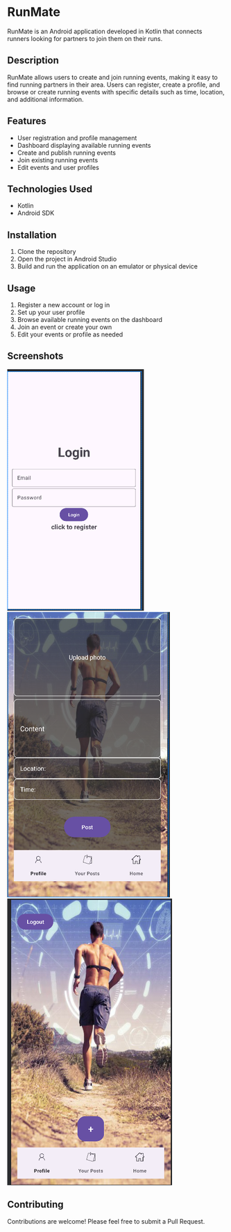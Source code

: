 # RunMate

RunMate is an Android application developed in Kotlin that connects runners looking for partners to join them on their runs.

## Description

RunMate allows users to create and join running events, making it easy to find running partners in their area. Users can register, create a profile, and browse or create running events with specific details such as time, location, and additional information.

## Features

- User registration and profile management
- Dashboard displaying available running events
- Create and publish running events
- Join existing running events
- Edit events and user profiles

## Technologies Used

- Kotlin
- Android SDK

## Installation

1. Clone the repository
2. Open the project in Android Studio
3. Build and run the application on an emulator or physical device

## Usage

1. Register a new account or log in
2. Set up your user profile
3. Browse available running events on the dashboard
4. Join an event or create your own
5. Edit your events or profile as needed

## Screenshots
![login](https://raw.githubusercontent.com/shlomi90/Running-App/master/login.png)
![post](https://raw.githubusercontent.com/shlomi90/Running-App/master/post.png)
![dashboard](https://raw.githubusercontent.com/shlomi90/Running-App/master/dashboard.png)



## Contributing

Contributions are welcome! Please feel free to submit a Pull Request.

